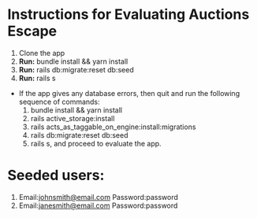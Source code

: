 # Instructions for Evaluating Auctions Escape
1. Clone the app 
2. **Run:** bundle install && yarn install
3. **Run:** rails db:migrate:reset db:seed
4. **Run:** rails s

- If the app gives any database errors, then quit and run the following sequence of commands:
  1. bundle install && yarn install
  2. rails active_storage:install
  3. rails acts_as_taggable_on_engine:install:migrations
  4. rails db:migrate:reset db:seed
  5. rails s, and proceed to evaluate the app.

# Seeded users:
  1. Email:johnsmith@email.com
     Password:password
  1. Email:janesmith@email.com
     Password:password
